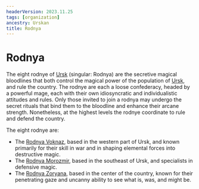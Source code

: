 ```yaml
---
headerVersion: 2023.11.25
tags: [organization]
ancestry: Urskan
title: Rodnya
---
```

# Rodnya

The eight rodnye of [Ursk](<../../gazetteer/northern-green-sea/ursk.md>) (singular: Rodnya) are the secretive magical bloodlines that both control the magical power of the population of [Ursk](<../../gazetteer/northern-green-sea/ursk.md>), and rule the country. The rodnye are each a loose confederacy, headed by a powerful mage, each with their own idiosyncratic and individualistic attitudes and rules. Only those invited to join a rodnya may undergo the secret rituals that bind them to the bloodline and enhance their arcane strength. Nonetheless, at the highest levels the rodnye coordinate to rule and defend the country. 

The eight rodnye are:
- The [Rodnya Voknaz](<./rodnya-voknaz.md>), based in the western part of Ursk, and known primarily for their skill in war and in shaping elemental forces into destructive magic.
- The [Rodnya Morozmir](<./rodnya-morozmir.md>), based in the southeast of Ursk, and specialists in defensive magic.
- The [Rodnya Zoryana](<./rodnya-zoryana.md>), based in the center of the country, known for their penetrating gaze and uncanny ability to see what is, was, and might be. 

